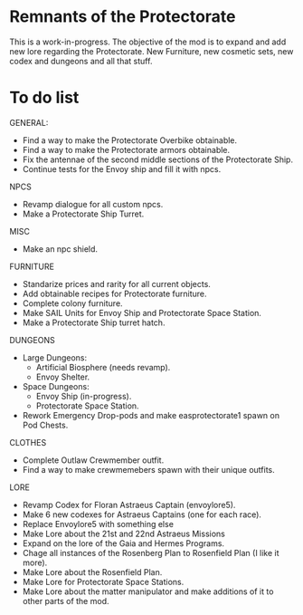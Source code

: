 # Remnants of the Protectorate
This is a work-in-progress. The objective of the mod is to expand and add new lore regarding the Protectorate. New Furniture, new cosmetic sets, new codex and dungeons and all that stuff.

# To do list
GENERAL:
- Find a way to make the Protectorate Overbike obtainable.
- Find a way to make the Protectorate armors obtainable.
- Fix the antennae of the second middle sections of the Protectorate Ship.
- Continue tests for the Envoy ship and fill it with npcs.

NPCS
- Revamp dialogue for all custom npcs.
- Make a Protectorate Ship Turret.

MISC
- Make an npc shield.

FURNITURE
- Standarize prices and rarity for all current objects.
- Add obtainable recipes for Protectorate furniture.
- Complete colony furniture.
- Make SAIL Units for Envoy Ship and Protectorate Space Station.
- Make a Protectorate Ship turret hatch.

DUNGEONS
- Large Dungeons:
   - Artificial Biosphere (needs revamp).
   - Envoy Shelter.
- Space Dungeons:
   - Envoy Ship (in-progress).
   - Protectorate Space Station.
- Rework Emergency Drop-pods and make easprotectorate1 spawn on Pod Chests.

CLOTHES
- Complete Outlaw Crewmember outfit.
- Find a way to make crewmemebers spawn with their unique outfits.

LORE
- Revamp Codex for Floran Astraeus Captain (envoylore5).
- Make 6 new codexes for Astraeus Captains (one for each race).
- Replace Envoylore5 with something else
- Make Lore about the 21st and 22nd Astraeus Missions
- Expand on the lore of the Gaia and Hermes Programs.
- Chage all instances of the Rosenberg Plan to Rosenfield Plan (I like it more).
- Make Lore about the Rosenfield Plan.
- Make Lore for Protectorate Space Stations.
- Make Lore about the matter manipulator and make additions of it to other parts of the mod.
